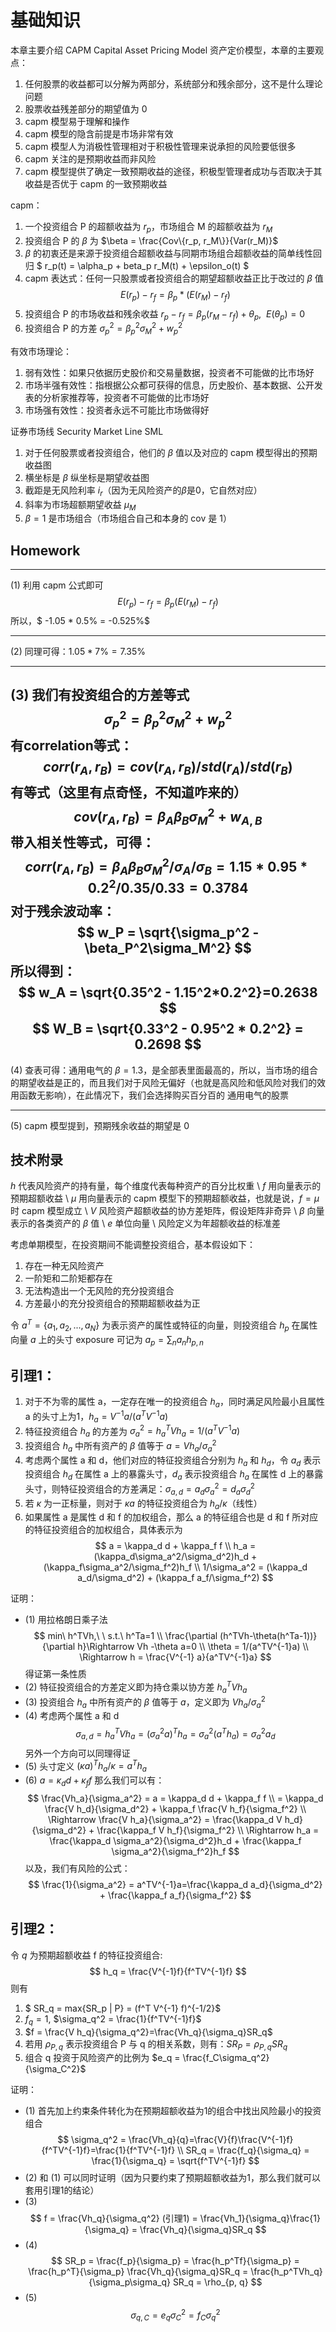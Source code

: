 # 基础知识

本章主要介绍 CAPM Capital Asset Pricing Model 资产定价模型，本章的主要观点：
1. 任何股票的收益都可以分解为两部分，系统部分和残余部分，这不是什么理论问题
2. 股票收益残差部分的期望值为 0
3. capm 模型易于理解和操作
4. capm 模型的隐含前提是市场非常有效
5. capm 模型人为消极性管理相对于积极性管理来说承担的风险要低很多
6. capm 关注的是预期收益而非风险
7. capm 模型提供了确定一致预期收益的途径，积极型管理者成功与否取决于其收益是否优于 capm 的一致预期收益

capm：
1. 一个投资组合 P 的超额收益为 $r_p$，市场组合 M 的超额收益为 $r_M$
2. 投资组合 P 的 $\beta$ 为 $\beta = \frac{Cov\{r_p, r_M\}}{Var(r_M)}$
3. $\beta$ 的初衷还是来源于投资组合超额收益与同期市场组合超额收益的简单线性回归
$
r_p(t) = \alpha_p + beta_p r_M(t) + \epsilon_o(t)
$
4. capm 表达式：任何一只股票或者投资组合的期望超额收益正比于改过的 $\beta$ 值
$$
E(r_p) - r_f = \beta_p * (E(r_M) - r_f)
$$
5. 投资组合 P 的市场收益和残余收益 $r_p - r_f = \beta_p (r_M - r_f) + \theta_p,\ \ E(\theta_p)=0$
6. 投资组合 P 的方差 $\sigma^2_p=\beta_p^2\sigma_M^2 + w_p^2$

有效市场理论：
1. 弱有效性：如果只依据历史股价和交易量数据，投资者不可能做的比市场好
2. 市场半强有效性：指根据公众都可获得的信息，历史股价、基本数据、公开发表的分析家推荐等，投资者不可能做的比市场好
3. 市场强有效性：投资者永远不可能比市场做得好

证券市场线 Security Market Line SML
1. 对于任何股票或者投资组合，他们的 $\beta$ 值以及对应的 capm 模型得出的预期收益图
2. 横坐标是 $\beta$ 纵坐标是期望收益图
3. 截距是无风险利率 $i_r$（因为无风险资产的$\beta$是0，它自然对应）
4. 斜率为市场超额期望收益 $\mu_M$
5. $\beta = 1$ 是市场组合（市场组合自己和本身的 cov 是 1）

## Homework
---
(1) 利用 capm 公式即可
$$
E(r_p) - r_f = \beta_p (E(r_M) - r_f)
$$
所以，$ -1.05 * 0.5\% = -0.525\%$

---

(2) 同理可得：$1.05 * 7\% = 7.35\%$

---

(3) 我们有投资组合的方差等式
$$
\sigma_p^2 = \beta_p^2 \sigma_M^2 + w_p^2
$$ 
有correlation等式：
$$
corr(r_A, r_B) = cov(r_A, r_B) / std(r_A) / std(r_B)
$$
有等式（这里有点奇怪，不知道咋来的）
$$
cov(r_A, r_B) = \beta_A\beta_B\sigma_M^2 + w_{A,B}
$$
带入相关性等式，可得：
$$
corr(r_A, r_B) = \beta_A \beta_B \sigma_M^2 / \sigma_A/\sigma_B=1.15 *0.95*0.2^2/0.35/0.33=0.3784
$$
对于残余波动率：
$$
w_P = \sqrt{\sigma_p^2 - \beta_P^2\sigma_M^2}
$$
所以得到：
$$
w_A = \sqrt{0.35^2 - 1.15^2*0.2^2}=0.2638
$$
$$
W_B = \sqrt{0.33^2 - 0.95^2 * 0.2^2} = 0.2698
$$
---

(4) 查表可得：通用电气的 $\beta = 1.3$，是全部表里面最高的，所以，当市场的组合的期望收益是正的，而且我们对于风险无偏好（也就是高风险和低风险对我们的效用函数无影响），在此情况下，我们会选择购买百分百的 通用电气的股票

---

(5) capm 模型提到，预期残余收益的期望是 0

## 技术附录

$h$ 代表风险资产的持有量，每个维度代表每种资产的百分比权重 \\
$f$ 用向量表示的预期超额收益 \\
$\mu$ 用向量表示的 capm 模型下的预期超额收益，也就是说，$f=\mu$ 时 capm 模型成立 \\
$V$ 风险资产超额收益的协方差矩阵，假设矩阵非奇异 \\
$\beta$ 向量表示的各类资产的 $\beta$ 值 \\
$e$ 单位向量 \\
风险定义为年超额收益的标准差

考虑单期模型，在投资期间不能调整投资组合，基本假设如下：
1. 存在一种无风险资产
2. 一阶矩和二阶矩都存在
3. 无法构造出一个无风险的充分投资组合
4. 方差最小的充分投资组合的预期超额收益为正

令 $a^T = \{a_1,a_2,...,a_N\}$ 为表示资产的属性或特征的向量，则投资组合 $h_p$ 在属性向量 $a$ 上的头寸 exposure 可记为 $a_p = \sum_n a_nh_{p, n}$


## 引理1：
1. 对于不为零的属性 a，一定存在唯一的投资组合 $h_a$，同时满足风险最小且属性 a 的头寸上为1，$h_a = V^{-1}a/(a^TV^{-1} a)$
2. 特征投资组合 $h_a$ 的方差为 $\sigma_a^2=h_a^TVh_a=1/(a^TV^{-1}a)$
3. 投资组合 $h_a$ 中所有资产的 $\beta$ 值等于 $a = V h_a/\sigma_a^2$
4. 考虑两个属性 a 和 d，他们对应的特征投资组合分别为 $h_a$ 和 $h_d$，令 $a_d$ 表示投资组合 $h_d$ 在属性 a 上的暴露头寸，$d_a$ 表示投资组合 $h_a$ 在属性 d 上的暴露头寸，则特征投资组合的方差满足：$\sigma_{a,d}=a_d\sigma^2_{a}=d_a\sigma^2_d$
5. 若 $\kappa$ 为一正标量，则对于 $\kappa a$ 的特征投资组合为 $h_a/\kappa$（线性）
6. 如果属性 a 是属性 d 和 f 的加权组合，那么 a 的特征组合也是 d 和 f 所对应的特征投资组合的加权组合，具体表示为
$$
a = \kappa_d d + \kappa_f f \\
h_a = (\kappa_d\sigma_a^2/\sigma_d^2)h_d + (\kappa_f\sigma_a^2/\sigma_f^2)h_f \\
1/\sigma_a^2 = (\kappa_d a_d/\sigma_d^2) + (\kappa_f a_f/\sigma_f^2)
$$

证明：
- (1) 用拉格朗日乘子法
$$
min\ h^TVh,\ \ s.t.\ h^Ta=1 \\
\frac{\partial (h^TVh-\theta(h^Ta-1))}{\partial h}\Rightarrow Vh -\theta a=0 \\
\theta = 1/(a^TV^{-1}a) \\
\Rightarrow h = \frac{V^{-1} a}{a^TV^{-1}a}
$$
得证第一条性质
- (2) 特征投资组合的方差定义即为持仓乘以协方差 $h_a^TVh_a$
- (3) 投资组合 $h_a$ 中所有资产的 $\beta$ 值等于 $a$，定义即为 $Vh_a/\sigma_a^2$
- (4) 考虑两个属性 a 和 d
$$
\sigma_{a,d} = h_a^T Vh_a=(\sigma_a^2 a)^T h_a = \sigma_a^2 (a^Th_a) = \sigma_a^2 a_d
$$
另外一个方向可以同理得证
- (5) 头寸定义 $(\kappa a)^Th_a/\kappa = a^Th_a$
- (6) $a = \kappa_d d + \kappa_f f$ 那么我们可以有：
$$
\frac{Vh_a}{\sigma_a^2} = a = \kappa_d d + \kappa_f f \\
= \kappa_d \frac{V h_d}{\sigma_d^2} + \kappa_f \frac{V h_f}{\sigma_f^2} \\
\Rightarrow \frac{V h_a}{\sigma_a^2} = \frac{\kappa_d V h_d}{\sigma_d^2} + \frac{\kappa_f V h_f}{\sigma_f^2} \\
\Rightarrow h_a = \frac{\kappa_d \sigma_a^2}{\sigma_d^2}h_d + \frac{\kappa_f \sigma_a^2}{\sigma_f^2}h_f
$$
以及，我们有风险的公式：
$$
\frac{1}{\sigma_a^2} = a^TV^{-1}a=\frac{\kappa_d a_d}{\sigma_d^2} + \frac{\kappa_f a_f}{\sigma_f^2}
$$


## 引理2：
令 $q$ 为预期超额收益 f 的特征投资组合:
$$
h_q = \frac{V^{-1}f}{f^TV^{-1}f}
$$
则有
1. $ SR_q = max\{SR_p | P\} = (f^T V^{-1} f)^{-1/2}$
2. $f_q = 1$, $\sigma_q^2 = \frac{1}{f^TV^{-1}f}$
3. $f = \frac{V h_q}{\sigma_q^2}=\frac{Vh_q}{\sigma_q}SR_q$
4. 若用 $\rho_{P,q}$ 表示投资组合 P 与 q 的相关系数，则有：$SR_P = \rho_{P,q} SR_q$
5. 组合 q 投资于风险资产的比例为 $e_q = \frac{f_C\sigma_q^2}{\sigma_C^2}$

证明：
- (1) 首先加上约束条件转化为在预期超额收益为1的组合中找出风险最小的投资组合
$$
\sigma_q^2 = \frac{Vh_q}{q}=\frac{V}{f}\frac{V^{-1}f}{f^TV^{-1}f}=\frac{1}{f^TV^{-1}f} \\
SR_q = \frac{f_q}{\sigma_q} = \frac{1}{\sigma_q} = \sqrt{f^TV^{-1}f}
$$
- (2) 和 (1) 可以同时证明（因为只要约束了预期超额收益为1，那么我们就可以套用引理1的结论）
- (3) 
$$
f = \frac{Vh_q}{\sigma_q^2} (引理1) = \frac{Vh_1}{\sigma_q}\frac{1}{\sigma_q} = \frac{Vh_q}{\sigma_q}SR_q
$$
- (4)
$$
SR_p = \frac{f_p}{\sigma_p} = \frac{h_p^Tf}{\sigma_p} = \frac{h_p^T}{\sigma_p} \frac{Vh_q}{\sigma_q}SR_q = \frac{h_p^TVh_q}{\sigma_p\sigma_q} SR_q = \rho_{p, q}
$$
- (5) 
$$
\sigma_{q,C} = e_q\sigma_C^2=f_C\sigma_q^2
$$
